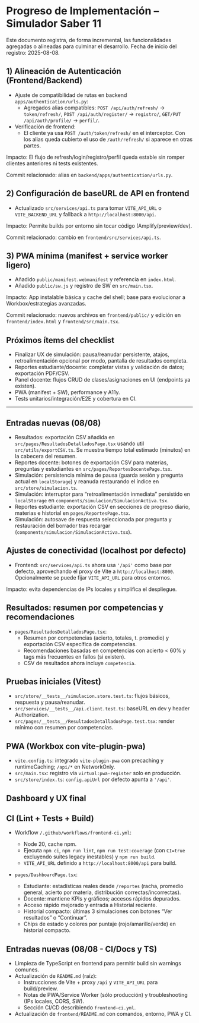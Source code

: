# Progreso de Implementación – Simulador Saber 11

Este documento registra, de forma incremental, las funcionalidades agregadas o alineadas para culminar el desarrollo. Fecha de inicio del registro: 2025-08-08.

## 1) Alineación de Autenticación (Frontend/Backend)

- Ajuste de compatibilidad de rutas en backend `apps/authentication/urls.py`:
  - Agregados alias compatibles: `POST /api/auth/refresh/` → `token/refresh/`, `POST /api/auth/register/` → `registro/`, `GET/PUT /api/auth/profile/` → `perfil/`.
- Verificación de frontend:
  - El cliente ya usa `POST /auth/token/refresh/` en el interceptor. Con los alias queda cubierto el uso de `/auth/refresh/` si aparece en otras partes.

Impacto: El flujo de refresh/login/registro/perfil queda estable sin romper clientes anteriores ni tests existentes.

Commit relacionado: alias en `backend/apps/authentication/urls.py`.

## 2) Configuración de baseURL de API en frontend

- Actualizado `src/services/api.ts` para tomar `VITE_API_URL` o `VITE_BACKEND_URL` y fallback a `http://localhost:8000/api`.

Impacto: Permite builds por entorno sin tocar código (Amplify/preview/dev).

Commit relacionado: cambio en `frontend/src/services/api.ts`.

## 3) PWA mínima (manifest + service worker ligero)

- Añadido `public/manifest.webmanifest` y referencia en `index.html`.
- Añadido `public/sw.js` y registro de SW en `src/main.tsx`.

Impacto: App instalable básica y cache del shell; base para evolucionar a Workbox/estrategias avanzadas.

Commit relacionado: nuevos archivos en `frontend/public/` y edición en `frontend/index.html` y `frontend/src/main.tsx`.

## Próximos ítems del checklist

- Finalizar UX de simulación: pausa/reanudar persistente, atajos, retroalimentación opcional por modo, pantalla de resultados completa.
- Reportes estudiante/docente: completar vistas y validación de datos; exportación PDF/CSV.
- Panel docente: flujos CRUD de clases/asignaciones en UI (endpoints ya existen).
- PWA (manifest + SW), performance y A11y.
- Tests unitarios/integración/E2E y cobertura en CI.


---

## Entradas nuevas (08/08)

- Resultados: exportación CSV añadida en `src/pages/ResultadosDetalladosPage.tsx` usando util `src/utils/exportCSV.ts`. Se muestra tiempo total estimado (minutos) en la cabecera del resumen.
- Reportes docente: botones de exportación CSV para materias, preguntas y estudiantes en `src/pages/ReportesDocentePage.tsx`.
- Simulación: persistencia mínima de pausa (guarda sesión y pregunta actual en `localStorage`) y reanuda restaurando el índice en `src/store/simulacion.ts`.
- Simulación: interruptor para “retroalimentación inmediata” persistido en `localStorage` en `components/simulacion/SimulacionActiva.tsx`.
- Reportes estudiante: exportación CSV en secciones de progreso diario, materias e historial en `pages/ReportesPage.tsx`.
- Simulación: autosave de respuesta seleccionada por pregunta y restauración del borrador tras recargar (`components/simulacion/SimulacionActiva.tsx`).

## Ajustes de conectividad (localhost por defecto)

- Frontend: `src/services/api.ts` ahora usa `'/api'` como base por defecto, aprovechando el proxy de Vite a `http://localhost:8000`. Opcionalmente se puede fijar `VITE_API_URL` para otros entornos.

Impacto: evita dependencias de IPs locales y simplifica el despliegue.

## Resultados: resumen por competencias y recomendaciones

- `pages/ResultadosDetalladosPage.tsx`:
  - Resumen por competencias (acierto, totales, t. promedio) y exportación CSV específica de competencias.
  - Recomendaciones basadas en competencias con acierto < 60% y tags más frecuentes en fallos (si existen).
  - CSV de resultados ahora incluye `competencia`.

## Pruebas iniciales (Vitest)

- `src/store/__tests__/simulacion.store.test.ts`: flujos básicos, respuesta y pausa/reanudar.
- `src/services/__tests__/api.client.test.ts`: baseURL en dev y header Authorization.
- `src/pages/__tests__/ResultadosDetalladosPage.test.tsx`: render mínimo con resumen por competencias.

## PWA (Workbox con vite-plugin-pwa)

- `vite.config.ts`: integrado `vite-plugin-pwa` con precaching y runtimeCaching; `/api/*` en NetworkOnly.
- `src/main.tsx`: registro vía `virtual:pwa-register` solo en producción.
- `src/store/index.ts`: `config.apiUrl` por defecto apunta a `'/api'`.

## Dashboard y UX final

## CI (Lint + Tests + Build)

- Workflow `/.github/workflows/frontend-ci.yml`:
  - Node 20, cache npm.
  - Ejecuta `npm ci`, `npm run lint`, `npm run test:coverage` (con `CI=true` excluyendo suites legacy inestables) y `npm run build`.
  - `VITE_API_URL` definido a `http://localhost:8000/api` para build.

- `pages/DashboardPage.tsx`:
  - Estudiante: estadísticas reales desde `/reportes` (racha, promedio general, acierto por materia, distribución correctas/incorrectas).
  - Docente: mantiene KPIs y gráficos; accesos rápidos depurados.
  - Acceso rápido mejorado y entrada a Historial reciente.
  - Historial compacto: últimas 3 simulaciones con botones “Ver resultados” o “Continuar”.
  - Chips de estado y colores por puntaje (rojo/amarillo/verde) en historial compacto.

## Entradas nuevas (08/08 - CI/Docs y TS)

- Limpieza de TypeScript en frontend para permitir build sin warnings comunes.
- Actualización de `README.md` (raíz):
  - Instrucciones de Vite + proxy `/api` y `VITE_API_URL` para build/preview.
  - Notas de PWA/Service Worker (sólo producción) y troubleshooting (IPs locales, CORS, SW).
  - Sección CI/CD describiendo `frontend-ci.yml`.
- Actualización de `frontend/README.md` con comandos, entorno, PWA y CI.

